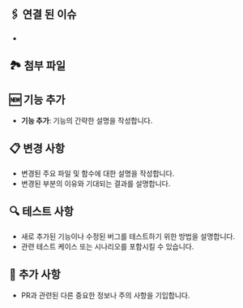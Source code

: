 ## 🖇️ 연결 된 이슈

- 

## 🏞️ 첨부 파일


## 🆕 기능 추가

- **기능 추가**: 기능의 간략한 설명을 작성합니다.

## 📋 변경 사항

- 변경된 주요 파일 및 함수에 대한 설명을 작성합니다.
- 변경된 부분의 이유와 기대되는 결과를 설명합니다.

## 🔍 테스트 사항

- 새로 추가된 기능이나 수정된 버그를 테스트하기 위한 방법을 설명합니다.
- 관련 테스트 케이스 또는 시나리오를 포함시킬 수 있습니다.

## 📝 추가 사항

- PR과 관련된 다른 중요한 정보나 주의 사항을 기입합니다.
